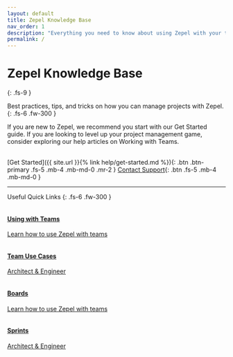 ```yaml
---
layout: default
title: Zepel Knowledge Base
nav_order: 1
description: "Everything you need to know about using Zepel with your team"
permalink: /
---
```


# Zepel Knowledge Base
{: .fs-9 }

Best practices, tips, and tricks on how you can manage projects with Zepel.
{: .fs-6 .fw-300 }

If you are new to Zepel, we recommend you start with our Get Started guide. If you are looking to level up your project management game, consider exploring our help articles on Working with Teams.
<br><br>

[Get Started]({{ site.url }}{% link help/get-started.md %}){: .btn .btn-primary .fs-5 .mb-4 .mb-md-0 .mr-2 } [Contact Support](https://github.com/svikashk/docs){: .btn .fs-5 .mb-4 .mb-md-0 }

---
Useful Quick Links
{: .fs-6 .fw-300 }

<body>
<div class="row">
<div class="column">
<div class="card">
  <div class="container">
    <a href="">
    <h4><b>Using with Teams</b></h4> 
    <p>Learn how to use Zepel with teams</p> 
    </a>
  </div>
</div>
</div>

<div class="column">
<div class="card">
  <div class="container">
    <a href="">
    <h4><b>Team Use Cases</b></h4> 
    <p>Architect & Engineer</p> 
    </a>
  </div>
</div>
</div>
</div>

<div class="row">
<div class="column">
<div class="card">
  <div class="container">
    <a href="">
    <h4><b>Boards</b></h4> 
    <p>Learn how to use Zepel with teams</p> 
    </a>
  </div>
</div>
</div>

<div class="column">
<div class="card">
  <div class="container">
    <a href="">
    <h4><b>Sprints</b></h4> 
    <p>Architect & Engineer</p> 
    </a>
  </div>
</div>
</div>
</div>
